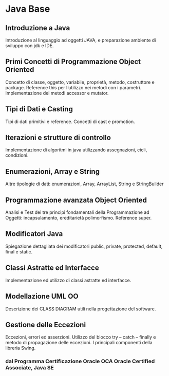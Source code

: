 # Java Base

##  Introduzione a Java
Introduzione al linguaggio ad oggetti JAVA, e preparazione ambiente di sviluppo con jdk e IDE.

##  Primi Concetti di Programmazione Object Oriented
Concetto di classe, oggetto, variabile, proprietà, metodo, costruttore e package. 
Reference this per l’utilizzo nei metodi con i parametri. 
Implementazione dei metodi accessor e mutator.

##  Tipi di Dati e Casting
Tipi di dati primitivi e reference. 
Concetti di cast e promotion.

##  Iterazioni e strutture di controllo
Implementazione di algoritmi in java utilizzando assegnazioni, cicli, condizioni.

##  Enumerazioni, Array e String
Altre tipologie di dati: enumerazioni, Array, ArrayList, String e StringBuilder

##  Programmazione avanzata Object Oriented
Analisi e Test dei tre principi fondamentali della Programmazione ad Oggetti: 
incapsulamento,
ereditarietà 
polimorfismo. 
Reference super.

##  Modificatori Java
Spiegazione dettagliata dei modificatori public, private, protected, default, final e static.

##  Classi Astratte ed Interfacce
Implementazione ed utilizzo di classi astratte ed interfacce.

##  Modellazione UML OO 
Descrizione dei CLASS DIAGRAM utili nella progettazione del software.

## Gestione delle Eccezioni
Eccezioni, errori ed asserzioni. 
Utilizzo del blocco try – catch – finally e metodo di propagazione delle eccezioni.
I principali componenti della libreria Swing.

### dal Programma Certificazione Oracle OCA Oracle Certified Associate, Java SE 
